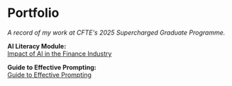 # Portfolio

*A record of my work at CFTE's 2025 Supercharged Graduate Programme.*

**AI Literacy Module:**\
[Impact of AI in the Finance Industry](https://github.com/ruth-zhang-work/Portfolio/blob/e61f64dcb16b3e7c603354d2c394cdab4f22a7b2/Impact%20of%20AI%20on%20the%20Finance%20Industry.md)

**Guide to Effective Prompting:**\
[Guide to Effective Prompting](https://github.com/ruth-zhang-work/Portfolio/blob/cc2eecdce1a373151adbfeca3b0106f934710bbd/Guide%20to%20Effective%20Prompting.md)

